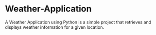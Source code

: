 # Weather-Application
A Weather Application using Python is a simple project that retrieves and displays weather information for a given location.
